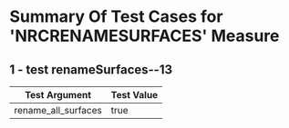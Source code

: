 # Summary Of Test Cases for 'NRCRENAMESURFACES' Measure
 
## 1 - test renameSurfaces--13
| Test Argument | Test Value |
| ------------- | ---------- |
| rename_all_surfaces |true |
 
